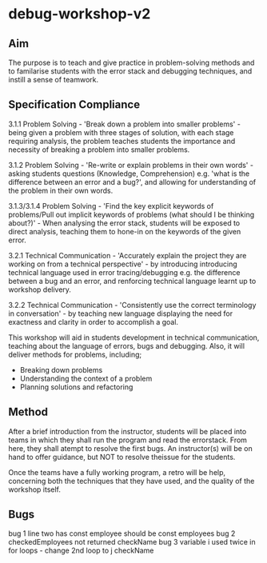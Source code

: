 # debug-workshop-v2

## Aim

The purpose is to teach and give practice in problem-solving methods 
and to familarise students with the error stack and debugging techniques, 
and instill a sense of teamwork.

## Specification Compliance

3.1.1 Problem Solving - 'Break down a problem into smaller problems' - being 
given a problem with three stages of solution, with each stage requiring 
analysis, the problem teaches students the importance and necessity of 
breaking a problem into smaller problems. 

3.1.2 Problem Solving - 'Re-write or explain problems in their own words' -
asking students questions (Knowledge, Comprehension) e.g. 'what is the 
difference between an error and a bug?', and allowing for understanding of 
the problem in their own words. 

3.1.3/3.1.4 Problem Solving - 'Find the key explicit keywords of problems/Pull 
out implicit keywords of problems (what should I be thinking about?)' -
When analysing the error stack, students will be exposed to direct analysis,
teaching them to hone-in on the keywords of the given error. 

3.2.1 Technical Communication - 'Accurately explain the project they are 
working on from a technical perspective' - by introducing introducing 
technical language used in error tracing/debugging e.g. the difference between 
a bug and an error, and renforcing technical language learnt up to workshop
delivery. 

3.2.2 Technical Communication - 'Consistently use the correct terminology in 
conversation' - by teaching new language displaying the need for exactness
and clarity in order to accomplish a goal.  

This workshop will aid in students development in technical communication, 
teaching about the language of errors, bugs and debugging. Also, it will
deliver methods for problems, including;

- Breaking down problems
- Understanding the context of a problem
- Planning solutions and refactoring

## Method

After a brief introduction from the instructor, students will be placed into 
teams in which they shall run the program and read the errorstack. 
From here, they shall atempt to resolve the first bugs. An instructor(s) will 
be on hand to offer guidance, but NOT to resolve theissue for the students. 

Once the teams have a fully working program, a retro will be help, 
concerning both the techniques that they have used, and the quality
of the workshop itself.

## Bugs

bug 1 line two has const employee should be const employees 
bug 2 checkedEmployees not returned checkName
bug 3 variable i used twice in for loops - change 2nd loop to j checkName